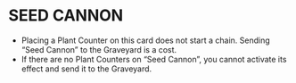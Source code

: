 
# SEED CANNON

*   Placing a Plant Counter on this card does not start a chain. Sending “Seed Cannon” to the Graveyard is a cost.
*   If there are no Plant Counters on “Seed Cannon”, you cannot activate its effect and send it to the Graveyard.

  
  